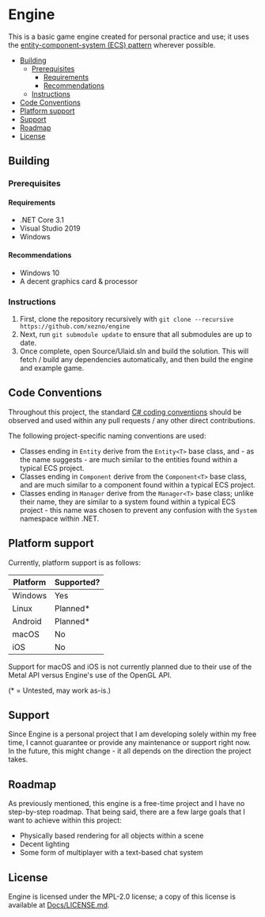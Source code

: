 # Engine

This is a basic game engine created for personal practice and use; it uses the [entity-component-system (ECS) pattern](http://t-machine.org/index.php/2007/11/11/entity-systems-are-the-future-of-mmog-development-part-2/) wherever possible.

<!-- TOC depthfrom:2 -->

- [Building](#building)
    - [Prerequisites](#prerequisites)
        - [Requirements](#requirements)
        - [Recommendations](#recommendations)
    - [Instructions](#instructions)
- [Code Conventions](#code-conventions)
- [Platform support](#platform-support)
- [Support](#support)
- [Roadmap](#roadmap)
- [License](#license)

<!-- /TOC -->

## Building

### Prerequisites

#### Requirements

- .NET Core 3.1
- Visual Studio 2019
- Windows

#### Recommendations

- Windows 10
- A decent graphics card & processor

### Instructions

1. First, clone the repository recursively with `git clone --recursive https://github.com/xezno/engine`
2. Next, run `git submodule update` to ensure that all submodules are up to date.
3. Once complete, open Source/Ulaid.sln and build the solution. This will fetch / build any dependencies automatically, and then build the engine and example game.

## Code Conventions

Throughout this project, the standard [C# coding conventions](https://docs.microsoft.com/en-us/dotnet/csharp/programming-guide/inside-a-program/coding-conventions) should be observed and used within any pull requests / any other direct contributions.

The following project-specific naming conventions are used:

- Classes ending in `Entity` derive from the `Entity<T>` base class, and - as the name suggests - are much similar to the entities found within a typical ECS project.
- Classes ending in `Component` derive from the `Component<T>` base class, and are much similar to a component found within a typical ECS project.
- Classes ending in `Manager` derive from the `Manager<T>` base class; unlike their name, they are similar to a system found within a typical ECS project - this name was chosen to prevent any confusion with the `System` namespace within .NET.

## Platform support

Currently, platform support is as follows:

|Platform   |Supported? |
|-----------|-----------|
|Windows    |Yes        |
|Linux      |Planned*   |
|Android    |Planned*   |
|macOS      |No         |
|iOS        |No         |

Support for macOS and iOS is not currently planned due to their use of the Metal API versus Engine's use of the OpenGL API.

(* = Untested, may work as-is.)

## Support

Since Engine is a personal project that I am developing solely within my free time, I cannot guarantee or provide any maintenance or support right now. In the future, this might change - it all depends on the direction the project takes.

## Roadmap

As previously mentioned, this engine is a free-time project and I have no step-by-step roadmap. That being said, there are a few large goals that I want to achieve within this project:

- Physically based rendering for all objects within a scene
- Decent lighting
- Some form of multiplayer with a text-based chat system

## License

Engine is licensed under the MPL-2.0 license; a copy of this license is available at [Docs/LICENSE.md](https://github.com/xezno/Engine/blob/main/Docs/LICENSE.md).
